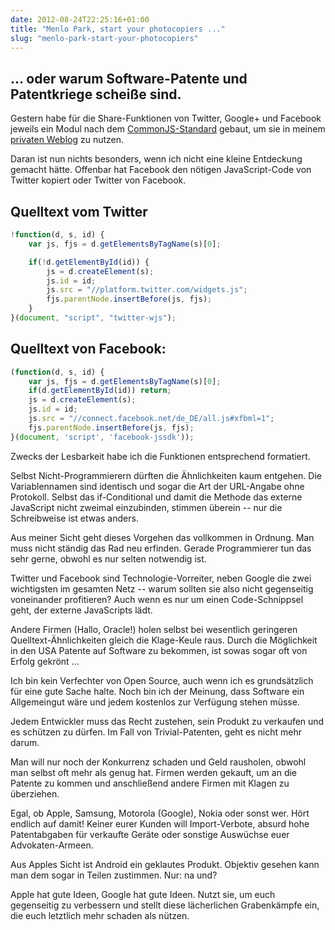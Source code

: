 ```yaml
---
date: 2012-08-24T22:25:16+01:00
title: "Menlo Park, start your photocopiers ..."
slug: "menlo-park-start-your-photocopiers"
---
```

## ... oder warum Software-Patente und Patentkriege scheiße sind.

Gestern habe für die Share-Funktionen von Twitter, Google+ und Facebook jeweils ein Modul nach dem [CommonJS-Standard](http://www.commonjs.org/) gebaut, um sie in meinem [privaten Weblog](http://www.madcatswelt.org/) zu nutzen.

Daran ist nun nichts besonders, wenn ich nicht eine kleine Entdeckung gemacht hätte. Offenbar hat Facebook den nötigen JavaScript-Code von Twitter kopiert oder Twitter von Facebook.

## Quelltext vom Twitter

~~~ javascript
!function(d, s, id) {
	var js, fjs = d.getElementsByTagName(s)[0];

	if(!d.getElementById(id)) {
		js = d.createElement(s);
		js.id = id;
		js.src = "//platform.twitter.com/widgets.js";
		fjs.parentNode.insertBefore(js, fjs);
	}
}(document, "script", "twitter-wjs");
~~~

## Quelltext von Facebook:

~~~ javascript
(function(d, s, id) {
	var js, fjs = d.getElementsByTagName(s)[0];
	if(d.getElementById(id)) return;
	js = d.createElement(s);
	js.id = id;
	js.src = "//connect.facebook.net/de_DE/all.js#xfbml=1";
	fjs.parentNode.insertBefore(js, fjs);
}(document, 'script', 'facebook-jssdk'));
~~~

Zwecks der Lesbarkeit habe ich die Funktionen entsprechend formatiert.

Selbst Nicht-Programmierern dürften die Ähnlichkeiten kaum entgehen. Die Variablennamen sind identisch und sogar die Art der URL-Angabe ohne Protokoll. Selbst das if-Conditional und damit die Methode das externe JavaScript nicht zweimal einzubinden, stimmen überein -- nur die Schreibweise ist etwas anders.

Aus meiner Sicht geht dieses Vorgehen das vollkommen in Ordnung. Man muss nicht ständig das Rad neu erfinden. Gerade Programmierer tun das sehr gerne, obwohl es nur selten notwendig ist.

Twitter und Facebook sind Technologie-Vorreiter, neben Google die zwei wichtigsten im gesamten Netz -- warum sollten sie also nicht gegenseitig voneinander profitieren? Auch wenn es nur um einen Code-Schnippsel geht, der externe JavaScripts lädt.

Andere Firmen (Hallo, Oracle!) holen selbst bei wesentlich geringeren Quelltext-Ähnlichkeiten gleich die Klage-Keule raus. Durch die Möglichkeit in den USA Patente auf Software zu bekommen, ist sowas sogar oft von Erfolg gekrönt ...

Ich bin kein Verfechter von Open Source, auch wenn ich es grundsätzlich für eine gute Sache halte. Noch bin ich der Meinung, dass Software ein Allgemeingut wäre und jedem kostenlos zur Verfügung stehen müsse.

Jedem Entwickler muss das Recht zustehen, sein Produkt zu verkaufen und es schützen zu dürfen. Im Fall von Trivial-Patenten, geht es nicht mehr darum.

Man will nur noch der Konkurrenz schaden und Geld rausholen, obwohl man selbst oft mehr als genug hat. Firmen werden gekauft, um an die Patente zu kommen und anschließend andere Firmen mit Klagen zu überziehen.

Egal, ob Apple, Samsung, Motorola (Google), Nokia oder sonst wer. Hört endlich auf damit! Keiner eurer Kunden will Import-Verbote, absurd hohe Patentabgaben für verkaufte Geräte oder sonstige Auswüchse euer Advokaten-Armeen.

Aus Apples Sicht ist Android ein geklautes Produkt. Objektiv gesehen kann man dem sogar in Teilen zustimmen. Nur: na und?

Apple hat gute Ideen, Google hat gute Ideen. Nutzt sie, um euch gegenseitig zu verbessern und stellt diese lächerlichen Grabenkämpfe ein, die euch letztlich mehr schaden als nützen.
